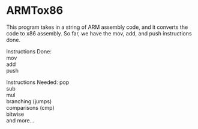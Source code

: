 # ARMTox86
This program takes in a string of ARM assembly code, and it converts the code to x86 assembly. So far, we have the mov, add, and push instructions done.

Instructions Done:  
mov  
add  
push  

Instructions Needed:
pop  
sub  
mul  
branching (jumps)  
comparisons (cmp)  
bitwise  
and more...
